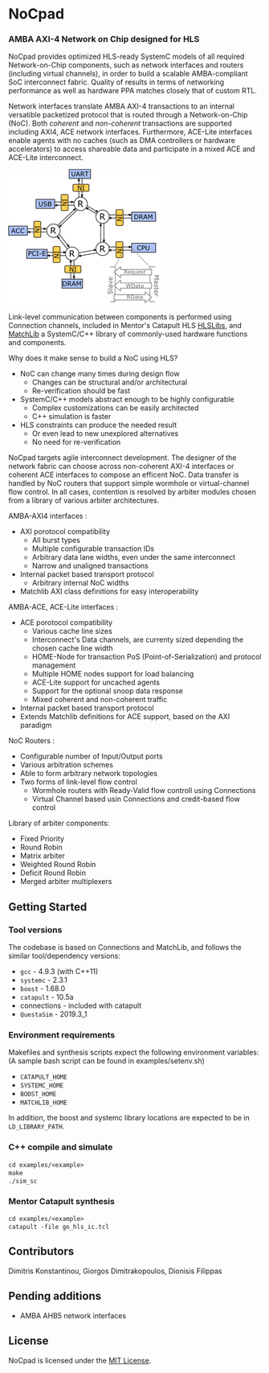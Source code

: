 # NoCpad #

### AMBA AXI-4 Network on Chip designed for HLS ###

NoCpad provides optimized HLS-ready SystemC models of all required Network-on-Chip components, such as network interfaces and routers (including virtual channels), in order to build a scalable AMBA-compliant SoC interconnect fabric. Quality of results in terms of networking performance as well as hardware PPA matches closely that of custom RTL.

Network interfaces translate AMBA AXI-4 transactions to an internal versatible packetized protocol that is routed through a Network-on-Chip (NoC). Both *coherent* and *non-coherent* transactions are supported including AXI4, ACE network interfaces. Furthermore, ACE-Lite interfaces enable agents with no caches (such as DMA controllers or hardware accelerators) to access shareable data and participate in a mixed ACE and ACE-Lite interconnect.

![A network on chip connecting IP cores using network interfaces and routers](noc.png)

Link-level communication between components is performed using Connection channels, included in Mentor's Catapult HLS [HLSLibs](https://github.com/hlslibs/matchlib_connections), and [MatchLib](https://github.com/NVlabs/matchlib)
a SystemC/C++ library of commonly-used hardware functions and components.

Why does it make sense to build a NoC using HLS?
- NoC can change many times during design flow 
    - Changes can be structural and/or architectural
    - Re-verification should be fast
- SystemC/C++ models abstract enough to be highly configurable
    - Complex customizations can be easily architected
    - C++ simulation is faster
- HLS constraints can produce the needed result
    - Or even lead to new unexplored alternatives 
    - No need for re-verification

NoCpad targets agile interconnect development. The designer of the network fabric can choose across non-coherent AXI-4 interfaces or coherent ACE interfaces to
compose an efficent NoC. Data transfer is handled by NoC routers that support simple wormhole or virtual-channel flow control. In all cases, contention is resolved by arbiter modules chosen from a library of various arbiter architectures.

AMBA-AXI4 interfaces :
- AXI porotocol compatibility 
    - All burst types
    - Multiple configurable transaction IDs
    - Arbitrary data lane widths, even under the same interconnect
    - Narrow and unaligned transactions
- Internal packet based transport protocol 
    - Arbitrary internal NoC widths
- Matchlib AXI class definitions for easy interoperability

AMBA-ACE, ACE-Lite interfaces :
- ACE porotocol compatibility
    - Various cache line sizes
    - Interconnect's Data channels, are currenty sized depending the chosen cache line width
    - HOME-Node for transaction PoS (Point-of-Serialization) and protocol management
    - Multiple HOME nodes support for load balancing
    - ACE-Lite support for uncached agents
    - Support for the optional snoop data response 
    - Mixed coherent and non-coherent traffic
- Internal packet based transport protocol 
- Extends Matchlib definitions for ACE support, based on the AXI paradigm 

NoC Routers :
- Configurable number of Input/Output ports
- Various arbitration schemes
- Able to form arbitrary network topologies
- Two forms of link-level flow control
    * Wormhole routers with Ready-Valid flow controll using Connections
    * Virtual Channel based usin Connections and credit-based flow control

Library of arbiter components:
- Fixed Priority
- Round Robin
- Matrix arbiter 
- Weighted Round Robin
- Deficit Round Robin
- Merged arbiter multiplexers


## Getting Started ##

### Tool versions ###

The codebase is based on Connections and MatchLib, and follows the similar tool/dependency versions:

* `gcc` - 4.9.3 (with C++11)
* `systemc` - 2.3.1
* `boost` - 1.68.0
* `catapult` - 10.5a
*  connections - included with catapult
* `QuestaSim` - 2019.3_1

### Environment requirements

Makefiles and synthesis scripts expect the following environment variables:
(A sample bash script can be found in examples/setenv.sh)

* `CATAPULT_HOME`
* `SYSTEMC_HOME`
* `BOOST_HOME`
* `MATCHLIB_HOME`

In addition, the boost and systemc library locations are expected to be in `LD_LIBRARY_PATH`.

### C++ compile and simulate
    cd examples/<example>
    make
    ./sim_sc 

### Mentor Catapult synthesis
    cd examples/<example>
    catapult -file go_hls_ic.tcl

## Contributors
Dimitris Konstantinou, Giorgos  Dimitrakopoulos, Dionisis Filippas

## Pending additions
- AMBA AHB5 network interfaces

## License
NoCpad is licensed under the [MIT License](./LICENSE).

